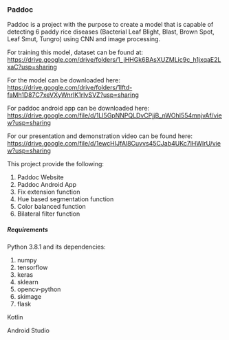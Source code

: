 ### Paddoc
Paddoc is a project with the purpose to create a model that is capable of detecting 6 paddy rice diseases (Bacterial Leaf Blight, Blast, Brown Spot, Leaf Smut, Tungro) using CNN and image processing. 

For training this model, dataset can be found at: https://drive.google.com/drive/folders/1_jHHGk6BAsXUZMLic9c_h1jxqaE2LxaC?usp=sharing

For the model can be downloaded here: https://drive.google.com/drive/folders/1Iftd-faMh1D87C7xeVXyWnrIK1rIvSVZ?usp=sharing

For paddoc android app can be downloaded here: https://drive.google.com/file/d/1LI5GpNNPQLDvCPjjB_nWOhI554mnjvAf/view?usp=sharing

For our presentation and demonstration video can be found here: https://drive.google.com/file/d/1ewcHIJfAl8Cuvvs45CJab4UKc7lHWIrU/view?usp=sharing


This project provide the following:
1. Paddoc Website
2. Paddoc Android App 
2. Fix extension function
3. Hue based segmentation function
4. Color balanced function
5. Bilateral filter function

##### Requirements
Python 3.8.1 and its dependencies:
1. numpy
2. tensorflow
3. keras
4. sklearn
5. opencv-python
6. skimage
7. flask

Kotlin 

Android Studio












